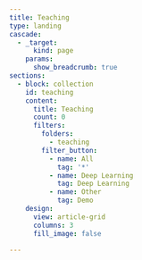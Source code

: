 ```yaml
---
title: Teaching
type: landing
cascade:
  - _target:
      kind: page
    params:
      show_breadcrumb: true
sections:
  - block: collection
    id: teaching
    content:
      title: Teaching
      count: 0
      filters:
        folders:
          - teaching
        filter_button:
          - name: All
            tag: '*'
          - name: Deep Learning
            tag: Deep Learning
          - name: Other
            tag: Demo
    design:
      view: article-grid
      columns: 3
      fill_image: false
  
---
```

